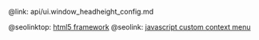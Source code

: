 @link: api/ui.window_headheight_config.md

@seolinktop: [html5 framework](https://webix.com)
@seolink: [javascript custom context menu](https://webix.com/widget/contextmenu/)